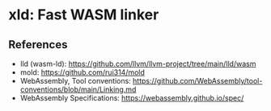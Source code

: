 # xld: Fast WASM linker

## References

- lld (wasm-ld): https://github.com/llvm/llvm-project/tree/main/lld/wasm
- mold: https://github.com/rui314/mold
- WebAssembly, Tool conventions: https://github.com/WebAssembly/tool-conventions/blob/main/Linking.md
- WebAssembly Specifications: https://webassembly.github.io/spec/
